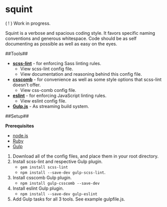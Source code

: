 squint
======

( ! ) Work in progress.

Squint is a verbose and spacious coding style. It favors specific naming conventions and generous whitespace. Code should be as self documenting as possible as well as easy on the eyes.

##Tools##
* **[scss-lint]()** - for enforcing Sass linting rules.
	* View scss-lint config file.
	* View documentation and reasoning behind this 	  config file.
* **[csscomb]()** - for convenience as well as some style options that scss-lint doesn't offer.
	* View css-comb config file.
* **[eslint]()** - for enforcing JavaScript linting rules.
	* View eslint config file.
* **[Gulp.js]()** - As streaming build system.

##Setup##

**Prerequisites**

* [node.js](http://nodejs.org/)
* [Ruby](https://www.ruby-lang.org/en/)
* [Gulp](https://github.com/gulpjs/gulp/)

1. Download all of the config files, and place them in your root directory.
2. Install scss-lint and respective Gulp plugin.
	* `gem install scss-lint`
	* `npm install --save-dev gulp-scss-lint`.
3. Install csscomb Gulp plugin.
	* `npm install gulp-csscomb --save-dev`
4. Install eslint Gulp plugin.
	* `npm install --save-dev gulp-eslint`
5. Add Gulp tasks for all 3 tools. See example gulpfile.js.